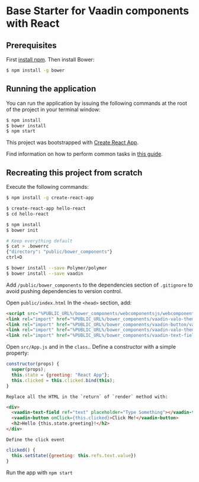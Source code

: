 # Base Starter for Vaadin components with React

## Prerequisites
First [install npm](https://docs.npmjs.com/getting-started/installing-node).
Then install Bower:
``` bash
$ npm install -g bower
```

## Running the application

You can run the application by issuing the following commands at the root of the project in your terminal window:
``` bash
$ npm install
$ bower install
$ npm start
```

This project was bootstrapped with [Create React App](https://github.com/facebookincubator/create-react-app).

Find information on how to perform common tasks in [this guide](https://github.com/facebookincubator/create-react-app/blob/master/packages/react-scripts/template/README.md).


## Recreating this project from scratch

Execute the following commands:
``` bash
$ npm install -g create-react-app

$ create-react-app hello-react
$ cd hello-react

$ npm install
$ bower init

# Keep everything default
$ cat > .bowerrc
{"directory": "public/bower_components"}
ctrl+D

$ bower install --save Polymer/polymer
$ bower install --save vaadin
```

Add `/public/bower_components` to the dependencies section of `.gitignore` to avoid pushing dependencies to version control.

Open `public/index.html`
	In the `<head>` section, add:
```html
<script src="%PUBLIC_URL%/bower_components/webcomponentsjs/webcomponents-loader.js"></script>
<link rel="import" href="%PUBLIC_URL%/bower_components/vaadin-valo-theme/vaadin-button.html">
<link rel="import" href="%PUBLIC_URL%/bower_components/vaadin-button/vaadin-button.html">
<link rel="import" href="%PUBLIC_URL%/bower_components/vaadin-valo-theme/vaadin-text-field.html">
<link rel="import" href="%PUBLIC_URL%/bower_components/vaadin-text-field/vaadin-text-field.html">
```

Open `src/App.js` and in the `class`..
	Define a constructor with a simple property:
```javascript
constructor(props) {
  super(props);
  this.state = {greeting: "React App"};
  this.clicked = this.clicked.bind(this);
}
```
	Replace all the HTML in the `return` of `render` method with:
```html
<div>
  <vaadin-text-field ref="text" placeholder="Type Something"></vaadin-text-field>
  <vaadin-button onClick={this.clicked}>Click Me!</vaadin-button>
  <h2>Hello {this.state.greeting}!</h2>
</div>
```
	Define the click event
```javascript
clicked() {
  this.setState({greeting: this.refs.text.value})
}
```

Run the app with `npm start`
